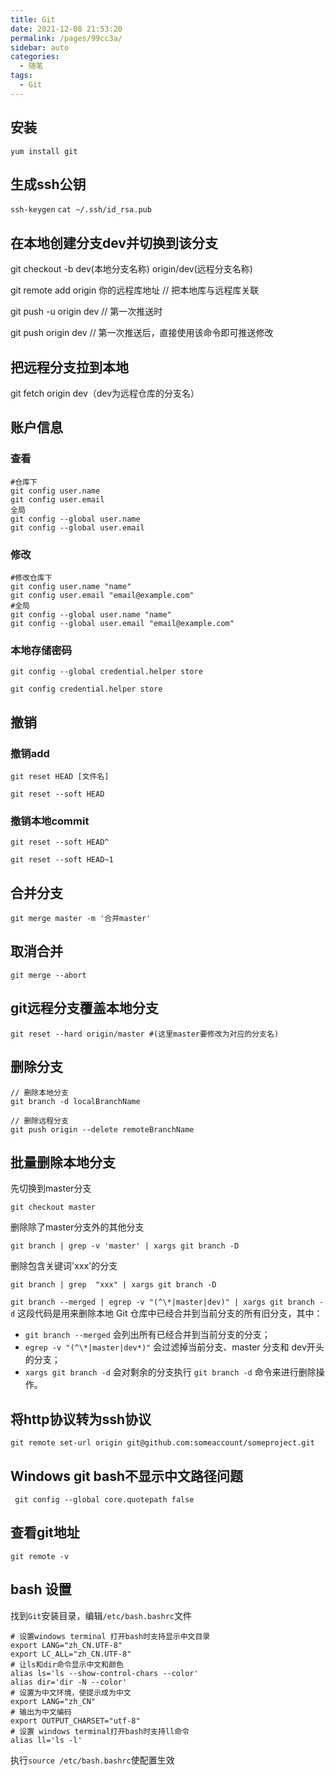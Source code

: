 ```yaml
---
title: Git
date: 2021-12-08 21:53:20
permalink: /pages/99cc3a/
sidebar: auto
categories:
  - 随笔
tags:
  - Git
---
```

## 安装

`yum install git`

## 生成ssh公钥

`ssh-keygen`
`cat ~/.ssh/id_rsa.pub`

## 在本地创建分支dev并切换到该分支

git checkout -b dev(本地分支名称) origin/dev(远程分支名称)

git remote add origin 你的远程库地址  // 把本地库与远程库关联

git push -u origin dev    // 第一次推送时

git push origin dev  // 第一次推送后，直接使用该命令即可推送修改

## 把远程分支拉到本地

git fetch origin dev（dev为远程仓库的分支名）

## 账户信息

### 查看

```shell
#仓库下
git config user.name
git config user.email
全局
git config --global user.name
git config --global user.email
```

### 修改

```shell
#修改仓库下
git config user.name "name"
git config user.email "email@example.com"
#全局
git config --global user.name "name"
git config --global user.email "email@example.com"
```

### 本地存储密码

```shell
git config --global credential.helper store

git config credential.helper store
```


## 撤销

### 撤销add

`git reset HEAD [文件名]`

`git reset --soft HEAD`

### 撤销本地commit

`git reset --soft HEAD^`

`git reset --soft HEAD~1`



## 合并分支

```shell
git merge master -m '合并master'
```

## 取消合并

`git merge --abort`

## git远程分支覆盖本地分支

`git reset --hard origin/master #(这里master要修改为对应的分支名)`

## 删除分支

```shell
// 删除本地分支
git branch -d localBranchName

// 删除远程分支
git push origin --delete remoteBranchName
```

## 批量删除本地分支

先切换到master分支

`git checkout master`

删除除了master分支外的其他分支

`git branch | grep -v 'master' | xargs git branch -D`

删除包含关键词'xxx'的分支

`git branch | grep  "xxx" | xargs git branch -D`

`git branch --merged | egrep -v "(^\*|master|dev)" | xargs git branch -d`
这段代码是用来删除本地 Git 仓库中已经合并到当前分支的所有旧分支，其中：
- `git branch --merged` 会列出所有已经合并到当前分支的分支；
- `egrep -v "(^\*|master|dev*)"` 会过滤掉当前分支、master 分支和 dev开头的分支；
- `xargs git branch -d` 会对剩余的分支执行 `git branch -d` 命令来进行删除操作。


## 将http协议转为ssh协议

`git remote set-url origin git@github.com:someaccount/someproject.git`

## Windows git bash不显示中文路径问题

```shell
 git config --global core.quotepath false
```

## 查看git地址

`git remote -v`

## bash 设置

找到`Git`安装目录，编辑`/etc/bash.bashrc`文件

```shell
# 设置windows terminal 打开bash时支持显示中文目录
export LANG="zh_CN.UTF-8"
export LC_ALL="zh_CN.UTF-8"
# 让ls和dir命令显示中文和颜色 
alias ls='ls --show-control-chars --color' 
alias dir='dir -N --color' 
# 设置为中文环境，使提示成为中文 
export LANG="zh_CN" 
# 输出为中文编码 
export OUTPUT_CHARSET="utf-8"
# 设置 windows terminal打开bash时支持ll命令
alias ll='ls -l'
```

执行`source /etc/bash.bashrc`使配置生效
